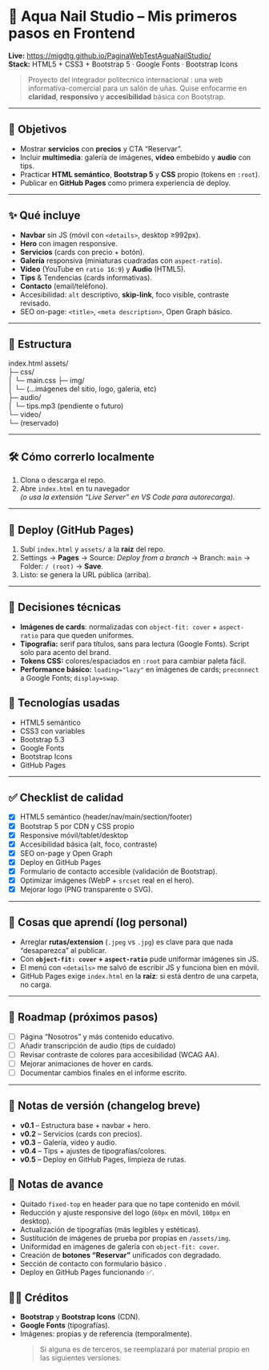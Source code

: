 # 💅 Aqua Nail Studio – Mis primeros pasos en Frontend

**Live:** https://migdtg.github.io/PaginaWebTestAguaNailStudio/  
**Stack:** HTML5 + CSS3 + Bootstrap 5  · Google Fonts · Bootstrap Icons

> Proyecto del integrador politecnico internacional : una web informativa-comercial para un salón de uñas.
> Quise enfocarme en **claridad**, **responsivo** y **accesibilidad** básica con Bootstrap.

---

## 🎯 Objetivos
- Mostrar **servicios** con **precios** y CTA “Reservar”.
- Incluir **multimedia**: galería de imágenes, **video** embebido y **audio** con tips.
- Practicar **HTML semántico**, **Bootstrap 5** y **CSS** propio (tokens en `:root`).
- Publicar en **GitHub Pages** como primera experiencia de deploy.

---

## ✨ Qué incluye
- **Navbar** sin JS (móvil con `<details>`, desktop ≥992px).
- **Hero** con imagen responsive.
- **Servicios** (cards con precio + botón).
- **Galería** responsiva (miniaturas cuadradas con `aspect-ratio`).
- **Video** (YouTube en `ratio 16:9`) y **Audio** (HTML5).
- **Tips** & Tendencias (cards informativas).
- **Contacto** (email/teléfono).
- Accesibilidad: `alt` descriptivo, **skip-link**, foco visible, contraste revisado.
- SEO on-page: `<title>`, `<meta description>`, Open Graph básico.

---

## 🧱 Estructura

index.html
assets/    
├─ css/  
│ └─ main.css
├─ img/  
│ └─ (...imágenes del sitio, logo, galería, etc)  
├─ audio/  
│ └─ tips.mp3 (pendiente o futuro)  
└─ video/  
└─ (reservado)  

---

## 🛠️ Cómo correrlo localmente
1. Clona o descarga el repo.
2. Abre `index.html` en tu navegador  
   *(o usa la extensión “Live Server” en VS Code para autorecarga)*.

---

## 🚀 Deploy (GitHub Pages)
1. Subí `index.html` y `assets/` a la **raíz** del repo.  
2. Settings → **Pages** → Source: *Deploy from a branch* → Branch: `main` → Folder: `/ (root)` → **Save**.  
3. Listo: se genera la URL pública (arriba).

---

## 🧩 Decisiones técnicas 

- **Imágenes de cards**: normalizadas con `object-fit: cover` + `aspect-ratio` para que queden uniformes.
- **Tipografía:** serif para títulos, sans para lectura (Google Fonts). Script solo para acento del brand.
- **Tokens CSS:** colores/espaciados en `:root` para cambiar paleta fácil.
- **Performance básico:** `loading="lazy"` en imágenes de cards; `preconnect` a Google Fonts; `display=swap`.

## 🚀 Tecnologías usadas
- HTML5 semántico
- CSS3 con variables
- Bootstrap 5.3
- Google Fonts
- Bootstrap Icons
- GitHub Pages

---

## ✅ Checklist de calidad
- [x] HTML5 semántico (header/nav/main/section/footer)
- [x] Bootstrap 5 por CDN y CSS propio
- [x] Responsive móvil/tablet/desktop
- [x] Accesibilidad básica (alt, foco, contraste)
- [x] SEO on-page y Open Graph
- [x] Deploy en GitHub Pages
- [x] Formulario de contacto accesible (validación de Bootstrap).
- [x] Optimizar imágenes (WebP + `srcset` real en el hero).
- [x] Mejorar logo (PNG transparente o SVG).
---

## 🧪 Cosas que aprendí (log personal)
- Arreglar **rutas/extension** (`.jpeg` vs `.jpg`) es clave para que nada “desaparezca” al publicar.
- Con **`object-fit: cover` + `aspect-ratio`** pude uniformar imágenes sin JS.
- El menú con `<details>` me salvó de escribir JS y funciona bien en móvil.
- GitHub Pages exige `index.html` en la **raíz**: si está dentro de una carpeta, no carga.

---

## 📌 Roadmap (próximos pasos)

- [ ] Página “Nosotros” y más contenido educativo. 
- [ ] Añadir transcripción de audio (tips de cuidado)
- [ ] Revisar contraste de colores para accesibilidad (WCAG AA).
- [ ] Mejorar animaciones de hover en cards.
- [ ] Documentar cambios finales en el informe escrito.
---

## 🧾 Notas de versión (changelog breve)
- **v0.1** – Estructura base + navbar + hero.  
- **v0.2** – Servicios (cards con precios).  
- **v0.3** – Galería, video y audio.  
- **v0.4** – Tips + ajustes de tipografías/colores.  
- **v0.5** – Deploy en GitHub Pages, limpieza de rutas.

## 📌 Notas de avance
- Quitado `fixed-top` en header para que no tape contenido en móvil.
- Reducción y ajuste responsive del logo (`60px` en móvil, `100px` en desktop).
- Actualización de tipografías (más legibles y estéticas).
- Sustitución de imágenes de prueba por propias en `/assets/img`.
- Uniformidad en imágenes de galería con `object-fit: cover`.
- Creación de **botones “Reservar”** unificados con degradado.
- Sección de contacto con formulario básico .
- Deploy en GitHub Pages funcionando ✅.


## 🧑‍💻 Créditos
- **Bootstrap** y **Bootstrap Icons** (CDN).
- **Google Fonts** (tipografías).
- Imágenes: propias y de referencia (temporalmente).  
  > Si alguna es de terceros, se reemplazará por material propio en las siguientes versiones.
